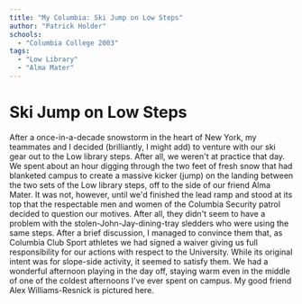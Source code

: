 ```yaml
---
title: "My Columbia: Ski Jump on Low Steps"
author: "Patrick Holder"
schools:
  - "Columbia College 2003"
tags:
  - "Low Library"
  - "Alma Mater"
---
```


# Ski Jump on Low Steps

After a once-in-a-decade snowstorm in the heart of New York, my teammates and I decided (brilliantly, I might add) to venture with our ski gear out to the Low library steps. After all, we weren't at practice that day. We spent about an hour digging through the two feet of fresh snow that had blanketed campus to create a massive kicker (jump) on the landing between the two sets of the Low library steps, off to the side of our friend Alma Mater. It was not, however, until we'd finished the lead ramp and stood at its top that the respectable men and women of the Columbia Security patrol decided to question our motives. After all, they didn't seem to have a problem with the stolen-John-Jay-dining-tray sledders who were using the same steps. After a brief discussion, I managed to convince them that, as Columbia Club Sport athletes we had signed a waiver giving us full responsibility for our actions with respect to the University. While its original intent was for slope-side activity, it seemed to satisfy them. We had a wonderful afternoon playing in the day off, staying warm even in the middle of one of the coldest afternoons I've ever spent on campus. My good friend Alex Williams-Resnick is pictured here.
